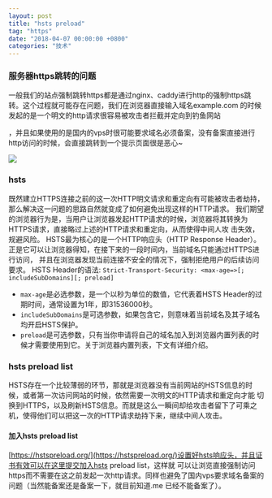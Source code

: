```yaml
---
layout: post
title: "hsts preload"
tag: "https"
date: "2018-04-07 00:00:00 +0800"
categories: "技术"
---
```


### 服务器https跳转的问题


一般我们的站点强制跳转https都是通过nginx、caddy进行http的强制https跳转。这个过程就可能存在问题，我们在浏览器直接输入域名example.com
的时候发起的是一个明文的http请求很容易被攻击者拦截并定向到钓鱼网站
<!--more-->
，并且如果使用的是国内的vps时很可能要求域名必须备案，没有备案直接进行
http访问的时候，会直接跳转到一个提示页面很是恶心~

![](https://olef5l6y5.qnssl.com/20180407202800.png)

### hsts

既然建立HTTPS连接之前的这一次HTTP明文请求和重定向有可能被攻击者劫持，那么解决这一问题的思路自然就变成了如何避免出现这样的HTTP请求。
我们期望的浏览器行为是，当用户让浏览器发起HTTP请求的时候，浏览器将其转换为HTTPS请求，直接略过上述的HTTP请求和重定向，从而使得中间人攻
击失效，规避风险。
HSTS最为核心的是一个HTTP响应头（HTTP Response Header）。正是它可以让浏览器得知，在接下来的一段时间内，当前域名只能通过HTTPS进行访问，
并且在浏览器发现当前连接不安全的情况下，强制拒绝用户的后续访问要求。
HSTS Header的语法:
`Strict-Transport-Security: <max-age=>[; includeSubDomains][; preload]`

- `max-age`是必选参数，是一个以秒为单位的数值，它代表着HSTS Header的过期时间，通常设置为1年，即31536000秒。
- `includeSubDomains`是可选参数，如果包含它，则意味着当前域名及其子域名均开启HSTS保护。
- `preload`是可选参数，只有当你申请将自己的域名加入到浏览器内置列表的时候才需要使用到它。关于浏览器内置列表，下文有详细介绍。

### hsts preload list

HSTS存在一个比较薄弱的环节，那就是浏览器没有当前网站的HSTS信息的时候，或者第一次访问网站的时候，依然需要一次明文的HTTP请求和重定向才能
切换到HTTPS，以及刷新HSTS信息。而就是这么一瞬间却给攻击者留下了可乘之机，使得他们可以把这一次的HTTP请求劫持下来，继续中间人攻击。

#### 加入hsts preload list

[https://hstspreload.org/](https://hstspreload.org/)设置好hsts响应头，并且证书有效可以在这里提交加入hsts preload list，这样就
可以让浏览直接强制访问https而不需要在这之前发起一次http请求。同样也避免了国内vps要求域名备案的问题（当然能备案还是备案一下，就目前知道.me
已经不能备案了）。
